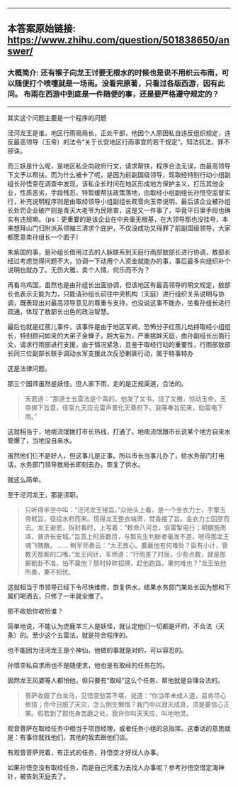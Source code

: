 ----------------------------------------
## 本答案原始链接: https://www.zhihu.com/question/501838650/answer/
### 大概简介: 还有猴子向龙王讨要无根水的时候也是说不用织云布雨，可以随便打个喷嚏就是一场雨。没看完原著，只看过各版西游，因有此问。 布雨在西游中到底是一件随便的事，还是要严格遵守规定的？
----------------------------------------
其实这个问题主要是一个程序的问题

泾河龙王是谁，地区行雨局局长，正处干部，他因个人原因私自违反组织规定，违反最高领导（玉帝）的法令“关于长安地区行雨事宜的若干规定“。知法抗法，罪不容诛。

而三妖是什么呢，是地区私企向政府行文，请求帮扶，程序合法无误，由最高领导下文予以帮扶。而为什么被卡了呢，是因为前副国级领导，现取经特别行动小组副组长孙悟空在调查中发现，该私企长时间在地区形成地方保护主义，打压其他企业，性质恶劣，手段残忍，特暂缓帮扶政策落地，由取经小组副组长孙悟空监督实行，补充说明程序则是由取经领导小组副组长观音向玉帝说明，最后该企业被孙组长处罚企业破产则是青天大老爷为民除害，这是又一件事了，毕竟平日里手段也确实有违规嘛。（ps：更重要的是该企业在中央毫无根基，在大领导那也没挂号，本来想拜山门归附派系领袖三清求个庇护，不仅没成功又得罪了前副国级领导，大家都愿意卖孙组长一个面子）

朱紫国的事，是孙组长借用过去的人脉联系到天庭行雨部敖部长进行协调，敖部长经过考虑觉得问题不大，协调一下动用个人资金就能办的事，事后最多向组织补个说明也就办了。无伤大雅，卖个人情，何乐而不为？

再看乌鸡国，虽然也是由孙组长出面协调，但该地区有最高领导的明文规定，敖部长也表示无能为力，只能请孙组长前往中央机构（天庭）进行组织关系说明与协调，既表现出对最高领导意见的尊重与支持，也没说这事不能办，坐看孙组长进行疏通，体现了敖部长出色的政治智慧。

最后也就是红孩儿事件，该事件是由于地区军阀，恐怖分子红孩儿劫持取经小组组长，特别顾问如来的大弟子金蝉子，胆大妄为，严重挑衅天庭，由孙副组长出面行文，请求行雨部进行支援，由于情况紧急，且鉴于取经行动的重要性，行雨部敖部长同三位副部长联手调动水军支援此次反恐剿匪行动，属于特事特办

这是法律问题。




那三个国师虽然是妖怪，但人家下雨，走的是正规渠道，合法的。

> 天君道：“那道士五雷法是个真的。他发了文书，烧了文檄，惊动玉帝，玉帝掷下旨意，径至九天应元雷声普化天尊府下。我等奉旨前来，助雷电下雨。”

这就相当于，地痞流氓拨打市长热线，打通了。地痞流氓跟市长说某个地方自来水管爆了，当地没自来水。

虽然他们仨不是好人，但这事儿是正事。所以市长当事儿办了，给水务部门打电话，水务部门领导敖局长即刻去办，恢复了供水。

就这么简单。







至于泾河龙王，那是渎职。

> 只听得半空中叫：“泾河龙王接旨。”众抬头上看，是一个金衣力士，手擎玉帝敕旨，径投水府而来。慌得龙王整衣端肃，焚香接了旨。金衣力士回空而去。龙王谢恩，拆封看时，上写着：“敕命八河总，驱雷掣电行；明朝施雨泽，普济长安城。”旨意上时辰数目，与那先生判断者毫发不差，唬得那龙王魂飞魄散。
> ……
> 鲥军师奏云：“大王放心。要赢他有何难处？臣有小计，管教灭那厮的口嘴。”龙王问计，军师道：“行雨差了时辰，少些点数，就是那厮断卦不准，怕不赢他？那时捽碎招牌，赶他跑路，果何难也？”龙王依他所奏，果不担忧。

这就相当于市领导已经下令尽快维修，恢复供水，结果水务部门某处长因为想和下属们喝酒去，只修了一半就全撤了。

那不收拾你收拾谁？




简单地说，不能认为虎鹿羊三人是妖怪，就认定他们一切都是坏的，不合法（天条）的。至少这个五雷法，就是符合程序的。

也不能因为泾河龙王是个神仙，他做的事就是对的，可以容忍的。




孙悟空私自求雨也不是随便求，他也是有取经的任务在的。

固然龙王风婆等人都怕他，但只要有“取经”这么个任务，帮他就是合理合法的。

> 菩萨收服了白龙马，见悟空愁苦不堪，说道：“你当年未成人道，且肯尽心修悟；你今日脱了天灾，怎么倒生懒惰？我门中以寂灭成真，须是要信心正果。假若到了那伤身苦磨之处，我许你叫天天应，叫地地灵。

观音菩萨在取经任务中相当于项目经理，或者任务小组的总指挥。这番话的意思就是：有事你就找他们，其他的我去跟他们谈。

有观音菩萨兜着，有正式的任务，孙悟空才好找人办事。

如果孙悟空没有取经任务，而是自己凭蛮力去找人办事呢？参考孙悟空借定海神针，被告到天庭去了。